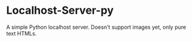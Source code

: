 # Localhost-Server-py
A simple Python localhost server. Doesn't support images yet, only pure text HTMLs.
